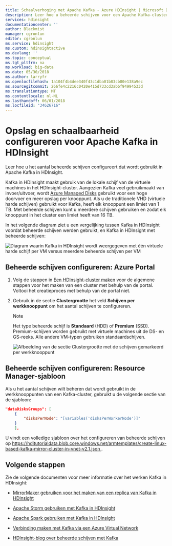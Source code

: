 ```yaml
---
title: Schaalverhoging met Apache Kafka - Azure HDInsight | Microsoft Docs
description: Leer hoe u beheerde schijven voor een Apache Kafka-cluster configureert in Azure HDInsight om de schaalbaarheid te verhogen.
services: hdinsight
documentationcenter: ''
author: Blackmist
manager: cgronlun
editor: cgronlun
ms.service: hdinsight
ms.custom: hdinsightactive
ms.devlang: ''
ms.topic: conceptual
ms.tgt_pltfrm: na
ms.workload: big-data
ms.date: 05/30/2018
ms.author: larryfr
ms.openlocfilehash: 1a104f4b4dee340f43c1dba01b83cb80e138a9ec
ms.sourcegitcommit: 266fe4c2216c0420e415d733cd3abbf94994533d
ms.translationtype: MT
ms.contentlocale: nl-NL
ms.lasthandoff: 06/01/2018
ms.locfileid: "34626716"
---
```

# <a name="configure-storage-and-scalability-for-apache-kafka-on-hdinsight"></a>Opslag en schaalbaarheid configureren voor Apache Kafka in HDInsight

Leer hoe u het aantal beheerde schijven configureert dat wordt gebruikt in Apache Kafka in HDInsight.

Kafka in HDInsight maakt gebruik van de lokale schijf van de virtuele machines in het HDInsight-cluster. Aangezien Kafka veel gebruikmaakt van invoer/uitvoer, wordt [Azure Managed Disks](../../virtual-machines/windows/managed-disks-overview.md) gebruikt voor een hoge doorvoer en meer opslag per knooppunt. Als u de traditionele VHD (virtuele harde schijven) gebruikt voor Kafka, heeft elk knooppunt een limiet van 1 TB. Met beheerde schijven kunt u meerdere schijven gebruiken en zodat elk knooppunt in het cluster een limiet heeft van 16 TB.

In het volgende diagram ziet u een vergelijking tussen Kafka in HDInsight voordat beheerde schijven werden gebruikt, en Kafka in HDInsight met beheerde schijven:

![Diagram waarin Kafka in HDInsight wordt weergegeven met één virtuele harde schijf per VM versus meerdere beheerde schijven per VM](./media/apache-kafka-scalability/kafka-with-managed-disks-architecture.png)

## <a name="configure-managed-disks-azure-portal"></a>Beheerde schijven configureren: Azure Portal

1. Volg de stappen in [Een HDInsight-cluster maken](../hdinsight-hadoop-create-linux-clusters-portal.md) voor de algemene stappen voor het maken van een cluster met behulp van de portal. Voltooi het creatieproces met behulp van de portal niet.

2. Gebruik in de sectie __Clustergrootte__ het veld __Schijven per werkknooppunt__ om het aantal schijven te configureren.

    > [!NOTE]
    > Het type beheerde schijf is __Standaard__ (HDD) of __Premium__ (SSD). Premium-schijven worden gebruikt met virtuele machines uit de DS- en GS-reeks. Alle andere VM-typen gebruiken standaardschijven.

    ![Afbeelding van de sectie Clustergrootte met de schijven gemarkeerd per werkknooppunt](./media/apache-kafka-scalability/set-managed-disks-portal.png)

## <a name="configure-managed-disks-resource-manager-template"></a>Beheerde schijven configureren: Resource Manager-sjabloon

Als u het aantal schijven wilt beheren dat wordt gebruikt in de werkknooppunten van een Kafka-cluster, gebruikt u de volgende sectie van de sjabloon:

```json
"dataDisksGroups": [
    {
        "disksPerNode": "[variables('disksPerWorkerNode')]"
    }
    ],
```

U vindt een volledige sjabloon over het configureren van beheerde schijven op [ https://hditutorialdata.blob.core.windows.net/armtemplates/create-linux-based-kafka-mirror-cluster-in-vnet-v2.1.json ](https://hditutorialdata.blob.core.windows.net/armtemplates/create-linux-based-kafka-mirror-cluster-in-vnet-v2.1.json).

## <a name="next-steps"></a>Volgende stappen

Zie de volgende documenten voor meer informatie over het werken Kafka in HDInsight:

* [MirrorMaker gebruiken voor het maken van een replica van Kafka in HDInsight](apache-kafka-mirroring.md)
* [Apache Storm gebruiken met Kafka in HDInsight](../hdinsight-apache-storm-with-kafka.md)
* [Apache Spark gebruiken met Kafka in HDInsight](../hdinsight-apache-spark-with-kafka.md)
* [Verbinding maken met Kafka via een Azure Virtual Network](apache-kafka-connect-vpn-gateway.md)

* [HDInsight-blog over beheerde schijven met Kafka](https://azure.microsoft.com/blog/announcing-public-preview-of-apache-kafka-on-hdinsight-with-azure-managed-disks/)